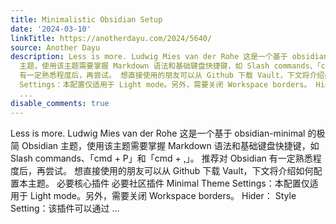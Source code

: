 ```yaml
---
title: Minimalistic Obsidian Setup
date: '2024-03-10'
linkTitle: https://anotherdayu.com/2024/5640/
source: Another Dayu
description: Less is more. Ludwig Mies van der Rohe 这是一个基于 obsidian-minimal 的极简 Obsidian
  主题，使用该主题需要掌握 Markdown 语法和基础键盘快捷键，如 Slash commands、「cmd + P」和「cmd + ,」。 推荐对 Obsidian
  有一定熟悉程度后，再尝试。 想直接使用的朋友可以从 Github 下载 Vault，下文将介绍如何配置本主题。 必要核心插件 必要社区插件 Minimal Theme
  Settings：本配置仅适用于 Light mode。另外，需要关闭 Workspace borders。 Hider： Style Setting：该插件可以通过
  ...
disable_comments: true
---
```

Less is more. Ludwig Mies van der Rohe 这是一个基于 obsidian-minimal 的极简 Obsidian 主题，使用该主题需要掌握 Markdown 语法和基础键盘快捷键，如 Slash commands、「cmd + P」和「cmd + ,」。 推荐对 Obsidian 有一定熟悉程度后，再尝试。 想直接使用的朋友可以从 Github 下载 Vault，下文将介绍如何配置本主题。 必要核心插件 必要社区插件 Minimal Theme Settings：本配置仅适用于 Light mode。另外，需要关闭 Workspace borders。 Hider： Style Setting：该插件可以通过 ...